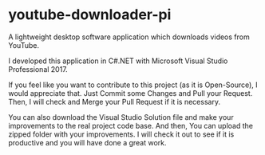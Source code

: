 # youtube-downloader-pi
A lightweight desktop software application which downloads videos from YouTube.

I developed this application in C#.NET with Microsoft Visual Studio Professional 2017.

If you feel like you want to contribute to this project (as it is Open-Source), I would appreciate that.
Just Commit some Changes and Pull your Request. Then, I will check and Merge your Pull Request if it is necessary.

You can also download the Visual Studio Solution file and make your improvements to the real project code base. And then, You can upload the zipped folder with your improvements. I will check it out to see if it is productive and you will have done a great work.




